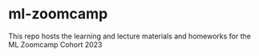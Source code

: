 # ml-zoomcamp

This repo hosts the learning and lecture materials and homeworks for the ML Zoomcamp Cohort 2023
